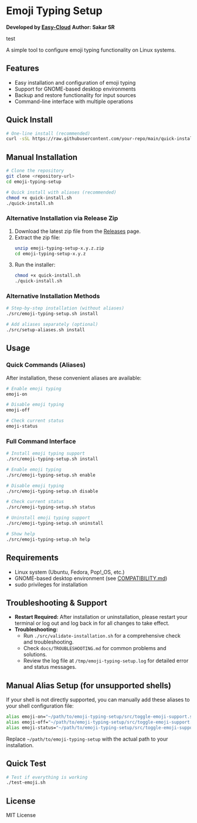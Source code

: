 # Emoji Typing Setup

**Developed by [Easy-Cloud](https://www.easy-cloud.in)**
**Author: Sakar SR**

test


A simple tool to configure emoji typing functionality on Linux systems.

## Features

- Easy installation and configuration of emoji typing
- Support for GNOME-based desktop environments
- Backup and restore functionality for input sources
- Command-line interface with multiple operations

## Quick Install

```bash
# One-line install (recommended)
curl -sSL https://raw.githubusercontent.com/your-repo/main/quick-install.sh | bash
```

## Manual Installation

```bash
# Clone the repository
git clone <repository-url>
cd emoji-typing-setup

# Quick install with aliases (recommended)
chmod +x quick-install.sh
./quick-install.sh
```

### Alternative Installation via Release Zip

1. Download the latest zip file from the [Releases](https://github.com/your-repo/releases) page.
2. Extract the zip file:
    ```bash
    unzip emoji-typing-setup-x.y.z.zip
    cd emoji-typing-setup-x.y.z
    ```
3. Run the installer:
    ```bash
    chmod +x quick-install.sh
    ./quick-install.sh
    ```

### Alternative Installation Methods

```bash
# Step-by-step installation (without aliases)
./src/emoji-typing-setup.sh install

# Add aliases separately (optional)
./src/setup-aliases.sh install
```

## Usage

### Quick Commands (Aliases)

After installation, these convenient aliases are available:

```bash
# Enable emoji typing
emoji-on

# Disable emoji typing
emoji-off

# Check current status
emoji-status
```

### Full Command Interface

```bash
# Install emoji typing support
./src/emoji-typing-setup.sh install

# Enable emoji typing
./src/emoji-typing-setup.sh enable

# Disable emoji typing
./src/emoji-typing-setup.sh disable

# Check current status
./src/emoji-typing-setup.sh status

# Uninstall emoji typing support
./src/emoji-typing-setup.sh uninstall

# Show help
./src/emoji-typing-setup.sh help
```

## Requirements

- Linux system (Ubuntu, Fedora, Pop!\_OS, etc.)
- GNOME-based desktop environment (see [COMPATIBILITY.md](COMPATIBILITY.md))
- sudo privileges for installation

## Troubleshooting & Support

- **Restart Required:** After installation or uninstallation, please restart your terminal or log out and log back in for all changes to take effect.
- **Troubleshooting:**
  - Run `./src/validate-installation.sh` for a comprehensive check and troubleshooting.
  - Check `docs/TROUBLESHOOTING.md` for common problems and solutions.
  - Review the log file at `/tmp/emoji-typing-setup.log` for detailed error and status messages.

## Manual Alias Setup (for unsupported shells)

If your shell is not directly supported, you can manually add these aliases to your shell configuration file:

```bash
alias emoji-on="~/path/to/emoji-typing-setup/src/toggle-emoji-support.sh --enable-emoji"
alias emoji-off="~/path/to/emoji-typing-setup/src/toggle-emoji-support.sh --disable-emoji"
alias emoji-status="~/path/to/emoji-typing-setup/src/toggle-emoji-support.sh --status"
```

Replace `~/path/to/emoji-typing-setup` with the actual path to your installation.

## Quick Test

```bash
# Test if everything is working
./test-emoji.sh
```

## License

MIT License
